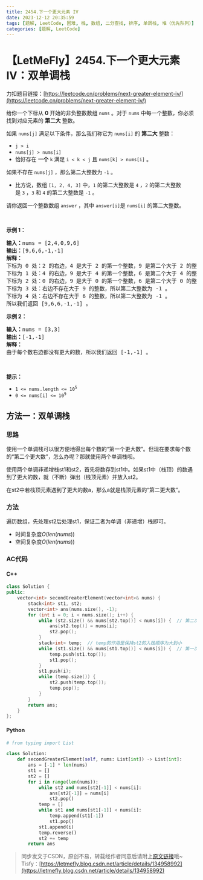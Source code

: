 ```yaml
---
title: 2454.下一个更大元素 IV
date: 2023-12-12 20:35:59
tags: [题解, LeetCode, 困难, 栈, 数组, 二分查找, 排序, 单调栈, 堆（优先队列）]
categories: [题解, LeetCode]
---
```


# 【LetMeFly】2454.下一个更大元素 IV：双单调栈

力扣题目链接：[https://leetcode.cn/problems/next-greater-element-iv/](https://leetcode.cn/problems/next-greater-element-iv/)

<p>给你一个下标从 <strong>0</strong>&nbsp;开始的非负整数数组&nbsp;<code>nums</code>&nbsp;。对于&nbsp;<code>nums</code>&nbsp;中每一个整数，你必须找到对应元素的&nbsp;<strong>第二大</strong>&nbsp;整数。</p>

<p>如果&nbsp;<code>nums[j]</code>&nbsp;满足以下条件，那么我们称它为&nbsp;<code>nums[i]</code>&nbsp;的&nbsp;<strong>第二大</strong>&nbsp;整数：</p>

<ul>
	<li><code>j &gt; i</code></li>
	<li><code>nums[j] &gt; nums[i]</code></li>
	<li>恰好存在 <strong>一个</strong>&nbsp;<code>k</code>&nbsp;满足 <code>i &lt; k &lt; j</code>&nbsp;且&nbsp;<code>nums[k] &gt; nums[i]</code>&nbsp;。</li>
</ul>

<p>如果不存在&nbsp;<code>nums[j]</code>&nbsp;，那么第二大整数为&nbsp;<code>-1</code>&nbsp;。</p>

<ul>
	<li>比方说，数组&nbsp;<code>[1, 2, 4, 3]</code>&nbsp;中，<code>1</code>&nbsp;的第二大整数是&nbsp;<code>4</code>&nbsp;，<code>2</code>&nbsp;的第二大整数是&nbsp;<code>3</code>&nbsp;，<code>3</code> 和&nbsp;<code>4</code>&nbsp;的第二大整数是&nbsp;<code>-1</code>&nbsp;。</li>
</ul>

<p>请你返回一个整数数组<em>&nbsp;</em><code>answer</code>&nbsp;，其中<em>&nbsp;</em><code>answer[i]</code>是<em>&nbsp;</em><code>nums[i]</code>&nbsp;的第二大整数。</p>

<p>&nbsp;</p>

<p><strong>示例 1：</strong></p>

<pre>
<b>输入：</b>nums = [2,4,0,9,6]
<b>输出：</b>[9,6,6,-1,-1]
<strong>解释：</strong>
下标为 0 处：2 的右边，4 是大于 2 的第一个整数，9 是第二个大于 2 的整数。
下标为 1 处：4 的右边，9 是大于 4 的第一个整数，6 是第二个大于 4 的整数。
下标为 2 处：0 的右边，9 是大于 0 的第一个整数，6 是第二个大于 0 的整数。
下标为 3 处：右边不存在大于 9 的整数，所以第二大整数为 -1 。
下标为 4 处：右边不存在大于 6 的整数，所以第二大整数为 -1 。
所以我们返回 [9,6,6,-1,-1] 。
</pre>

<p><strong>示例 2：</strong></p>

<pre>
<strong>输入：</strong>nums = [3,3]
<b>输出：</b>[-1,-1]
<strong>解释：</strong>
由于每个数右边都没有更大的数，所以我们返回 [-1,-1] 。
</pre>

<p>&nbsp;</p>

<p><strong>提示：</strong></p>

<ul>
	<li><code>1 &lt;= nums.length &lt;= 10<sup>5</sup></code></li>
	<li><code>0 &lt;= nums[i] &lt;= 10<sup>9</sup></code></li>
</ul>


    
## 方法一：双单调栈

### 思路

使用一个单调栈可以很方便地得出每个数的“第一个更大数”。但现在要求每个数的“第二个更大数”，怎么办呢？那就使用两个单调栈呗。

使用两个单调非递增栈st1和st2，首先将数存到st1中。如果st1中（栈顶）的数遇到了更大的数，就（不断）弹出（栈顶元素）并放入st2。

在st2中若栈顶元素遇到了更大的数a，那么a就是栈顶元素的“第二更大数”。

### 方法

遍历数组，先处理st2后处理st1，保证二者为单调（非递增）栈即可。

+ 时间复杂度$O(len(nums))$
+ 空间复杂度$O(len(nums))$

### AC代码

#### C++

```cpp
class Solution {
public:
    vector<int> secondGreaterElement(vector<int>& nums) {
        stack<int> st1, st2;
        vector<int> ans(nums.size(), -1);
        for (int i = 0; i < nums.size(); i++) {
            while (st2.size() && nums[st2.top()] < nums[i]) {  // 第二次遇到“更大数”
                ans[st2.top()] = nums[i];
                st2.pop();
            }
            stack<int> temp;  // temp的作用是保持st2的入栈顺序为大到小
            while (st1.size() && nums[st1.top()] < nums[i]) {  // 第一次遇到更大数
                temp.push(st1.top());
                st1.pop();
            }
            st1.push(i);
            while (temp.size()) {
                st2.push(temp.top());
                temp.pop();
            }
        }
        return ans;
    }
};
```

#### Python

```python
# from typing import List

class Solution:
    def secondGreaterElement(self, nums: List[int]) -> List[int]:
        ans = [-1] * len(nums)
        st1 = []
        st2 = []
        for i in range(len(nums)):
            while st2 and nums[st2[-1]] < nums[i]:
                ans[st2[-1]] = nums[i]
                st2.pop()
            temp = []
            while st1 and nums[st1[-1]] < nums[i]:
                temp.append(st1[-1])
                st1.pop()
            st1.append(i)
            temp.reverse()
            st2 += temp
        return ans
```

> 同步发文于CSDN，原创不易，转载经作者同意后请附上[原文链接](https://blog.letmefly.xyz/2023/12/12/LeetCode%202454.%E4%B8%8B%E4%B8%80%E4%B8%AA%E6%9B%B4%E5%A4%A7%E5%85%83%E7%B4%A0IV/)哦~
> Tisfy：[https://letmefly.blog.csdn.net/article/details/134958992](https://letmefly.blog.csdn.net/article/details/134958992)
